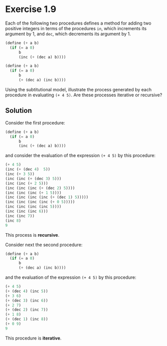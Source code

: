 Exercise 1.9
============

Each of the following two procedures defines a method for adding two positive integers in terms of the procedures `in`, which increments its argument by 1, and `dec`, which decrements its argument by 1.

```scheme
(define (+ a b)
  (if (= a 0)
      b
      (inc (+ (dec a) b))))

(define (+ a b)
  (if (= a 0)
      b
      (+ (dec a) (inc b))))
```

Using the subtitutional model, illustrate the process generated by each procedure in evaluating `(+ 4 5)`. Are these processes iterative or recursive?

Solution
--------

Consider the first procedure:

```scheme
(define (+ a b)
  (if (= a 0)
      b
      (inc (+ (dec a) b))))
```

and consider the evaluation of the expression `(+ 4 5)` by this procedure:

```scheme
(+ 4 5)
(inc (+ (dec 4)  5))
(inc (+ 3 5))
(inc (inc (+ (dec 3) 5)))
(inc (inc (+ 2 5)))
(inc (inc (inc (+ (dec 2) 5))))
(inc (inc (inc (+ 1 5))))
(inc (inc (inc (inc (+ (dec 1) 5)))))
(inc (inc (inc (inc (+ 0 5)))))
(inc (inc (inc (inc 5))))
(inc (inc (inc 6)))
(inc (inc 7))
(inc 8)
9
```

This process is **recursive**.

Consider next the second procedure:

```scheme
(define (+ a b)
  (if (= a 0)
      b
      (+ (dec a) (inc b))))
```

and the evaluation of the expression `(+ 4 5)` by this procedure:

```scheme
(+ 4 5)
(+ (dec 4) (inc 5))
(+ 3 6)
(+ (dec 3) (inc 6))
(+ 2 7)
(+ (dec 2) (inc 7))
(+ 1 8)
(+ (dec 1) (inc 8))
(+ 0 9)
9
```

This procedure is **iterative**.
